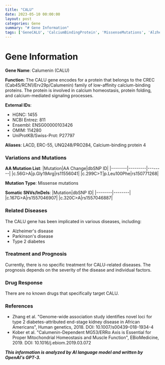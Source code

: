 ```yaml
---
title: "CALU"
date: 2023-05-10 00:00:00
layout: post
categories: Gene
summary: "# Gene Information"
tags: ['GeneCALU', 'CalciumBindingProtein', 'MissenseMutations', 'AlzheimersDisease', 'Type2Diabetes', 'Prognosis', 'DrugResponse', 'EBioMedicine']
---
```


# Gene Information

**Gene Name**: Calumenin (CALU)

**Function**: The CALU gene encodes for a protein that belongs to the CREC (Cab45/RCN1/Erv29p/Calumenin) family of low-affinity calcium-binding proteins. The protein is involved in calcium homeostasis, protein folding, and calcium-mediated signaling processes. 

**External IDs**: 
- HGNC: 1455 
- NCBI Entrez: 811 
- Ensembl: ENSG00000103426 
- OMIM: 114280 
- UniProtKB/Swiss-Prot: P27797 

**Aliases**: LACD, ERC-55, UNQ248/PRO284, Calcium-binding protein 4

### Variations and Mutations

**AA Mutation List**: 
|Mutation|AA Change|dbSNP ID|
|--------|---------|--------|
|c.56G>A|p.Gly19Arg|rs11556041|
|c.299C>T|p.Leu100Phe|rs150771268|

**Mutation Type**: Missense mutations 

**Somatic SNVs/InDels**:
|Mutation|dbSNP ID|
|--------|--------|
|c.167G>A|rs1557046907|
|c.320C>A|rs1557046887|

### Related Diseases 

The CALU gene has been implicated in various diseases, including:
- Alzheimer's disease 
- Parkinson's disease 
- Type 2 diabetes 

### Treatment and Prognosis 

Currently, there is no specific treatment for CALU-related diseases. The prognosis depends on the severity of the disease and individual factors.

### Drug Response 

There are no known drugs that specifically target CALU.

### References
- Zhang et al. "Genome-wide association study identifies novel loci for type 2 diabetes-attributed end-stage kidney disease in African Americans", Human genetics, 2018. DOI: 10.1007/s00439-018-1934-4
- Kober et al. "Calumenin-Dependent MG53/ERRα Axis is Essential for Proper Mitochondrial Homeostasis and Muscle Function", EBioMedicine, 2019. DOI: 10.1016/j.ebiom.2019.03.072

**_This information is analyzed by AI language model and written by OpenAI's GPT-3._**